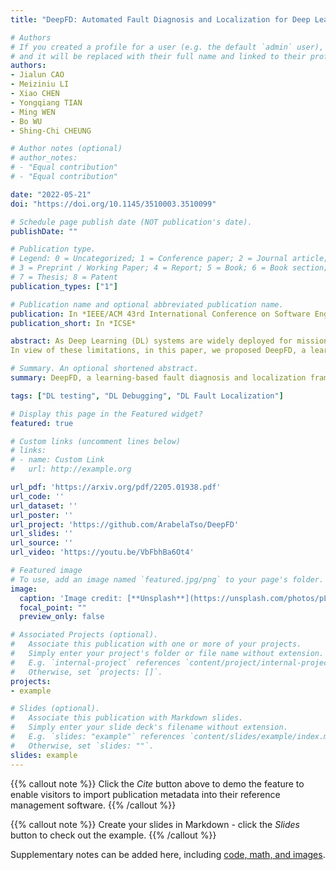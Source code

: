 ```yaml
---
title: "DeepFD: Automated Fault Diagnosis and Localization for Deep Learning Programs"

# Authors
# If you created a profile for a user (e.g. the default `admin` user), write the username (folder name) here 
# and it will be replaced with their full name and linked to their profile.
authors:
- Jialun CAO
- Meiziniu LI
- Xiao CHEN
- Yongqiang TIAN
- Ming WEN
- Bo WU
- Shing-Chi CHEUNG

# Author notes (optional)
# author_notes:
# - "Equal contribution"
# - "Equal contribution"

date: "2022-05-21"
doi: "https://doi.org/10.1145/3510003.3510099"

# Schedule page publish date (NOT publication's date).
publishDate: ""

# Publication type.
# Legend: 0 = Uncategorized; 1 = Conference paper; 2 = Journal article;
# 3 = Preprint / Working Paper; 4 = Report; 5 = Book; 6 = Book section;
# 7 = Thesis; 8 = Patent
publication_types: ["1"]

# Publication name and optional abbreviated publication name.
publication: In *IEEE/ACM 43rd International Conference on Software Engineering*
publication_short: In *ICSE*

abstract: As Deep Learning (DL) systems are widely deployed for mission-critical applications, debugging such systems becomes essential. Most existing works identify and repair suspicious neurons on the trained Deep Neural Network (DNN), which, unfortunately, might be a detour. Specifically, several existing studies have reported that many unsatisfactory behaviors are actually originated from the faults residing in DL programs. Besides, locating faulty neurons is not actionable for developers, while locating the faulty statements in DL programs can provide developers with more useful information for debugging. Though a few recent studies were proposed to pinpoint the faulty statements in DL programs or the training settings (e.g. too large learning rate), they were mainly designed based on predefined rules, leading to many false alarms or false negatives, especially when the faults are beyond their capabilities.
In view of these limitations, in this paper, we proposed DeepFD, a learning-based fault diagnosis and localization framework which maps the fault localization task to a learning problem. In particular, it infers the suspicious fault types via monitoring the runtime features extracted during DNN model training and then locates the diagnosed faults in DL programs. It overcomes the limitations by identifying the root causes of faults in DL programs instead of neurons and diagnosing the faults by a learning approach instead of a set of hard-coded rules. The evaluation exhibits the potential of DeepFD. It correctly diagnoses 52% faulty DL programs, compared with around half (27%) achieved by the best state-of-the-art works. Besides, for fault localization, DeepFD also outperforms the existing works, correctly locating 42% faulty programs, which almost doubles the best result (23%) achieved by the existing works.

# Summary. An optional shortened abstract.
summary: DeepFD, a learning-based fault diagnosis and localization framework which maps the fault localization task to a learning problem.

tags: ["DL testing", "DL Debugging", "DL Fault Localization"]

# Display this page in the Featured widget?
featured: true

# Custom links (uncomment lines below)
# links:
# - name: Custom Link
#   url: http://example.org

url_pdf: 'https://arxiv.org/pdf/2205.01938.pdf'
url_code: ''
url_dataset: ''
url_poster: ''
url_project: 'https://github.com/ArabelaTso/DeepFD'
url_slides: ''
url_source: ''
url_video: 'https://youtu.be/VbFbhBa6Ot4'

# Featured image
# To use, add an image named `featured.jpg/png` to your page's folder. 
image:
  caption: 'Image credit: [**Unsplash**](https://unsplash.com/photos/pLCdAaMFLTE)'
  focal_point: ""
  preview_only: false

# Associated Projects (optional).
#   Associate this publication with one or more of your projects.
#   Simply enter your project's folder or file name without extension.
#   E.g. `internal-project` references `content/project/internal-project/index.md`.
#   Otherwise, set `projects: []`.
projects:
- example

# Slides (optional).
#   Associate this publication with Markdown slides.
#   Simply enter your slide deck's filename without extension.
#   E.g. `slides: "example"` references `content/slides/example/index.md`.
#   Otherwise, set `slides: ""`.
slides: example
---
```


{{% callout note %}}
Click the *Cite* button above to demo the feature to enable visitors to import publication metadata into their reference management software.
{{% /callout %}}

{{% callout note %}}
Create your slides in Markdown - click the *Slides* button to check out the example.
{{% /callout %}}

Supplementary notes can be added here, including [code, math, and images](https://wowchemy.com/docs/writing-markdown-latex/).
